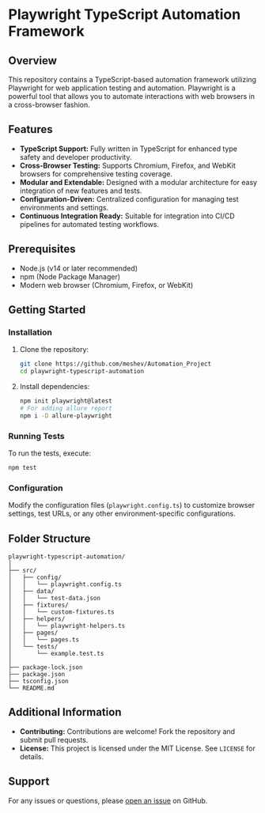 # Playwright TypeScript Automation Framework

## Overview

This repository contains a TypeScript-based automation framework utilizing Playwright for web application testing and automation. Playwright is a powerful tool that allows you to automate interactions with web browsers in a cross-browser fashion.

## Features

- **TypeScript Support:** Fully written in TypeScript for enhanced type safety and developer productivity.
- **Cross-Browser Testing:** Supports Chromium, Firefox, and WebKit browsers for comprehensive testing coverage.
- **Modular and Extendable:** Designed with a modular architecture for easy integration of new features and tests.
- **Configuration-Driven:** Centralized configuration for managing test environments and settings.
- **Continuous Integration Ready:** Suitable for integration into CI/CD pipelines for automated testing workflows.

## Prerequisites

- Node.js (v14 or later recommended)
- npm (Node Package Manager)
- Modern web browser (Chromium, Firefox, or WebKit)

## Getting Started

### Installation

1. Clone the repository:

   ```bash
   git clone https://github.com/meshev/Automation_Project
   cd playwright-typescript-automation
   ```

2. Install dependencies:

   ```bash
   npm init playwright@latest
   # For adding allure report
   npm i -D allure-playwright
   ```

### Running Tests

To run the tests, execute:

```bash
npm test
```

### Configuration

Modify the configuration files (`playwright.config.ts`) to customize browser settings, test URLs, or any other environment-specific configurations.

## Folder Structure

```plaintext
playwright-typescript-automation/
│
├── src/
│   ├── config/
│   │   └── playwright.config.ts
│   ├── data/
│   │   └── test-data.json
│   ├── fixtures/
│   │   └── custom-fixtures.ts
│   ├── helpers/
│   │   └── playwright-helpers.ts
│   ├── pages/
│   │   └── pages.ts
│   └── tests/
│       └── example.test.ts
│
├── package-lock.json
├── package.json
├── tsconfig.json
└── README.md
```

## Additional Information

- **Contributing:** Contributions are welcome! Fork the repository and submit pull requests.
- **License:** This project is licensed under the MIT License. See `LICENSE` for details.

## Support

For any issues or questions, please [open an issue](https://github.com/meshev/Automation_Project/issues) on GitHub.
